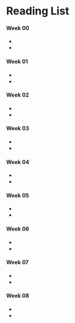 # Reading List

#### Week 00
-
-

#### Week 01
-
-

#### Week 02
-
-

#### Week 03
-
-

#### Week 04
-
-

#### Week 05
-
-

#### Week 06
-
-

#### Week 07
-
-

#### Week 08
-
-

